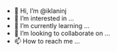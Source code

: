 - 👋 Hi, I’m @iklaninj
- 👀 I’m interested in ...
- 🌱 I’m currently learning ...
- 💞️ I’m looking to collaborate on ...
- 📫 How to reach me ...

<!---
iklaninj/iklaninj is a ✨ special ✨ repository because its `README.md` (this file) appears on your GitHub profile.
You can click the Preview link to take a look at your changes.
--->
